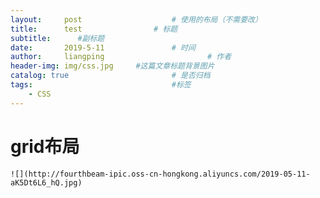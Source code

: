 ```yaml
---
layout:     post   				    # 使用的布局（不需要改）
title:      test				# 标题 
subtitle:      #副标题
date:       2019-5-11				# 时间
author:     liangping 						# 作者
header-img: img/css.jpg 	#这篇文章标题背景图片
catalog: true 						# 是否归档
tags:								#标签
    - CSS
---
```


# grid布局

    ![](http://fourthbeam-ipic.oss-cn-hongkong.aliyuncs.com/2019-05-11-aK5Dt6L6_hQ.jpg)
